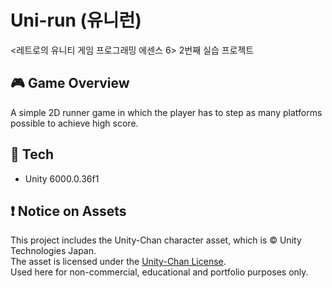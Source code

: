 # Uni-run (유니런)
&lt;레트로의 유니티 게임 프로그래밍 에센스 6> 2번째 실습 프로젝트

## 🎮 Game Overview
A simple 2D runner game in which the player has to step as many platforms possible to achieve high score.

## 🔧 Tech
- Unity 6000.0.36f1

## ❗ Notice on Assets

This project includes the Unity-Chan character asset, which is © Unity Technologies Japan.  
The asset is licensed under the [Unity-Chan License](http://unity-chan.com/contents/license_en/).  
Used here for non-commercial, educational and portfolio purposes only.